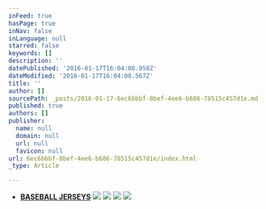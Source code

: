 ```yaml
---
inFeed: true
hasPage: true
inNav: false
inLanguage: null
starred: false
keywords: []
description: ''
datePublished: '2016-01-17T16:04:08.950Z'
dateModified: '2016-01-17T16:04:08.567Z'
title: ''
author: []
sourcePath: _posts/2016-01-17-6ec6bbbf-8bef-4ee6-b686-78515c457d1e.md
published: true
authors: []
publisher:
  name: null
  domain: null
  url: null
  favicon: null
url: 6ec6bbbf-8bef-4ee6-b686-78515c457d1e/index.html
_type: Article

---
```

* [**BASEBALL JERSEYS**][0]
![](https://s3-us-west-2.amazonaws.com/the-grid-img/p/7a9853fbe4cd1b5cf76a91663c6ebdab98d1b7ef.jpg)
![](https://s3-us-west-2.amazonaws.com/the-grid-img/p/bcc748656dafe37dad91020dadc6f5cb9fb8e52d.jpg)
![](https://the-grid-user-content.s3-us-west-2.amazonaws.com/5ed6c96b-82ca-4f54-b7bd-48d2f2ec981c.jpg)
![](https://the-grid-user-content.s3-us-west-2.amazonaws.com/611ec6a1-3948-4e23-a396-69f589db2ec0.jpg)

[0]: http://boriz-customs.mybigcommerce.com/sports-jerseys/baseball/